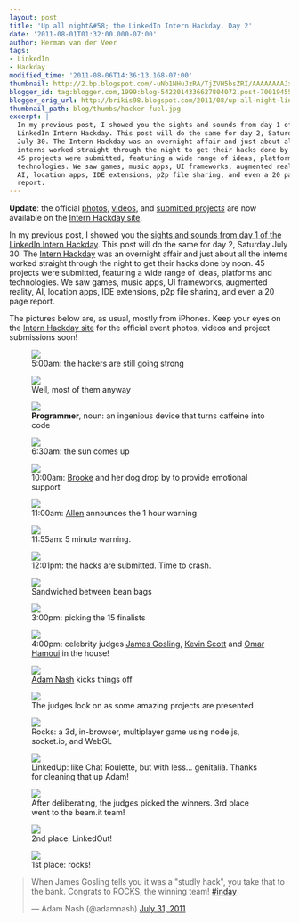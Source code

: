 ```yaml
---
layout: post
title: 'Up all night&#58; the LinkedIn Intern Hackday, Day 2'
date: '2011-08-01T01:32:00.000-07:00'
author: Herman van der Veer
tags:
- LinkedIn
- Hackday
modified_time: '2011-08-06T14:36:13.168-07:00'
thumbnail: http://2.bp.blogspot.com/-uNb1NHuJzRA/TjZVH5bsZRI/AAAAAAAAJxA/scKJz54DITs/s72-c/IMG_0628.JPG
blogger_id: tag:blogger.com,1999:blog-5422014336627804072.post-7001945557527055189
blogger_orig_url: http://brikis98.blogspot.com/2011/08/up-all-night-linkedin-intern-hackday.html
thumbnail_path: blog/thumbs/hacker-fuel.jpg
excerpt: |
  In my previous post, I showed you the sights and sounds from day 1 of the 
  LinkedIn Intern Hackday. This post will do the same for day 2, Saturday 
  July 30. The Intern Hackday was an overnight affair and just about all the 
  interns worked straight through the night to get their hacks done by noon. 
  45 projects were submitted, featuring a wide range of ideas, platforms and 
  technologies. We saw games, music apps, UI frameworks, augmented reality, 
  AI, location apps, IDE extensions, p2p file sharing, and even a 20 page 
  report.
---
```


**Update**: the official [photos](http://hackday2011.linkedin.com/#pictures), 
[videos](http://hackday2011.linkedin.com/#%21video), and [submitted 
project](http://www.blogger.com/goog_443554179)*[s](http://hackday2011.linkedin.com/#%21projects)* 
are now available on the [Intern Hackday 
site](http://hackday2011.linkedin.com/).

In my previous post, I showed you the [sights and sounds from day 1 of the 
LinkedIn Intern 
Hackday](https://www.ybrikman.com/writing/2011/07/31/up-all-night-linkedin-intern-hackday/). 
This post will do the same for day 2, Saturday July 30. The [Intern 
Hackday](http://hackday2011.linkedin.com/) was an overnight affair and just 
about all the interns worked straight through the night to get their hacks 
done by noon. 45 projects were submitted, featuring a wide range of ideas, 
platforms and technologies. We saw games, music apps, UI frameworks, augmented 
reality, AI, location apps, IDE extensions, p2p file sharing, and even a 20 
page report. 

The pictures below are, as usual, mostly from iPhones. Keep your eyes on the 
[Intern Hackday site](http://hackday2011.linkedin.com/) for the official event 
photos, videos and project submissions soon! 

<figure>
  <a href="http://2.bp.blogspot.com/-uNb1NHuJzRA/TjZVH5bsZRI/AAAAAAAAJxA/scKJz54DITs/s1600/IMG_0628.JPG" target="_blank">
    <img src="http://2.bp.blogspot.com/-uNb1NHuJzRA/TjZVH5bsZRI/AAAAAAAAJxA/scKJz54DITs/s400/IMG_0628.JPG">
  </a>
  <figcaption>5:00am: the hackers are still going strong</figcaption>
</figure>
<figure>
  <a href="http://4.bp.blogspot.com/-wwo32PqKA0M/TjZVJIS98zI/AAAAAAAAJxI/qaSUuFuusgE/s1600/IMG_0630.JPG" target="_blank">
    <img src="http://4.bp.blogspot.com/-wwo32PqKA0M/TjZVJIS98zI/AAAAAAAAJxI/qaSUuFuusgE/s400/IMG_0630.JPG">
  </a>
  <figcaption>Well, most of them anyway</figcaption>
</figure>
<figure>
  <a href="http://3.bp.blogspot.com/-mSA64yGswLY/TjZXozvvjyI/AAAAAAAAJx0/SzdDpb0J9YE/s1600/hacker-fuel.jpg" target="_blank">
    <img src="http://3.bp.blogspot.com/-mSA64yGswLY/TjZXozvvjyI/AAAAAAAAJx0/SzdDpb0J9YE/s400/hacker-fuel.jpg">
  </a>
  <figcaption><b>Programmer</b>, noun: an ingenious device that turns caffeine into code</figcaption>
</figure>
<div class="separator" style="clear: both; text-align: center;"></div><figure>
  <a href="http://2.bp.blogspot.com/-CG2lDOkl6pg/TjZVKRku_DI/AAAAAAAAJxQ/qdPPDbeb50g/s1600/IMG_0632.JPG" target="_blank">
    <img src="http://2.bp.blogspot.com/-CG2lDOkl6pg/TjZVKRku_DI/AAAAAAAAJxQ/qdPPDbeb50g/s400/IMG_0632.JPG">
  </a>
  <figcaption>6:30am: the sun comes up</figcaption>
</figure>
<figure>
  <a href="http://2.bp.blogspot.com/-wtMvqfLWBfw/TjZVE_MtH_I/AAAAAAAAJws/5JCuHUUzcrU/s1600/206198_242564785766032_239016206120890_792177_4062642_n.jpg" target="_blank">
    <img src="http://2.bp.blogspot.com/-wtMvqfLWBfw/TjZVE_MtH_I/AAAAAAAAJws/5JCuHUUzcrU/s400/206198_242564785766032_239016206120890_792177_4062642_n.jpg">
  </a>
  <figcaption>10:00am: <a href="http://www.linkedin.com/in/brookelopez">Brooke</a> and her dog drop by to provide emotional support</figcaption>
</figure>
<figure>
  <a href="http://1.bp.blogspot.com/-taeUj2wG0lE/TjZVLATTUcI/AAAAAAAAJxU/DbhCvavuC7g/s1600/IMG_0633.JPG" target="_blank">
    <img src="http://1.bp.blogspot.com/-taeUj2wG0lE/TjZVLATTUcI/AAAAAAAAJxU/DbhCvavuC7g/s400/IMG_0633.JPG">
  </a>
  <figcaption>11:00am: <a href="http://www.linkedin.com/in/allenhom">Allen</a> announces the 1 hour warning</figcaption>
</figure>
<figure>
  <a href="http://4.bp.blogspot.com/-9yE-_Ez--0M/TjZVLh7CxlI/AAAAAAAAJxY/2ncCEh6s0a0/s1600/IMG_0634.JPG" target="_blank">
    <img src="http://4.bp.blogspot.com/-9yE-_Ez--0M/TjZVLh7CxlI/AAAAAAAAJxY/2ncCEh6s0a0/s400/IMG_0634.JPG">
  </a>
  <figcaption>11:55am: 5 minute warning.</figcaption>
</figure>
<figure>
  <a href="http://2.bp.blogspot.com/-ALKKrm7F2-o/TjZVFvxNGOI/AAAAAAAAJw0/ak862hU9JSU/s1600/IMG_0625.JPG" target="_blank">
    <img src="http://2.bp.blogspot.com/-ALKKrm7F2-o/TjZVFvxNGOI/AAAAAAAAJw0/ak862hU9JSU/s400/IMG_0625.JPG">
  </a>
  <figcaption>12:01pm: the hacks are submitted. Time to crash.</figcaption>
</figure>
<figure>
  <a href="http://2.bp.blogspot.com/-shy-ymTEE8o/TjZVGfqcbDI/AAAAAAAAJw4/H5IzLhFy3fk/s1600/IMG_0626.JPG" target="_blank">
    <img src="http://2.bp.blogspot.com/-shy-ymTEE8o/TjZVGfqcbDI/AAAAAAAAJw4/H5IzLhFy3fk/s400/IMG_0626.JPG">
  </a>
  <figcaption>Sandwiched between bean bags</figcaption>
</figure>
<figure>
  <a href="http://2.bp.blogspot.com/-gvEXrSMo-Mw/TjZVOUPusbI/AAAAAAAAJxs/b2Sg7CQ5KZo/s1600/IMG_0639.JPG" target="_blank">
    <img src="http://2.bp.blogspot.com/-gvEXrSMo-Mw/TjZVOUPusbI/AAAAAAAAJxs/b2Sg7CQ5KZo/s400/IMG_0639.JPG">
  </a>
  <figcaption>3:00pm: picking the 15 finalists</figcaption>
</figure>
<figure>
  <a href="http://2.bp.blogspot.com/-fxz-Wu-5Cgk/TjZVOw65phI/AAAAAAAAJxw/Cg9h7O2TDVA/s1600/IMG_0640.JPG" target="_blank">
    <img src="http://2.bp.blogspot.com/-fxz-Wu-5Cgk/TjZVOw65phI/AAAAAAAAJxw/Cg9h7O2TDVA/s400/IMG_0640.JPG">
  </a>
  <figcaption>4:00pm: celebrity judges <a href="http://www.linkedin.com/in/jamesgosling">James Gosling</a>, <a href="http://www.linkedin.com/in/jkevinscott">Kevin Scott</a> and <a href="http://www.linkedin.com/pub/omar-hamoui/0/5/216">Omar Hamoui</a> in the house!</figcaption>
</figure>
<figure>
  <a href="http://1.bp.blogspot.com/-FPEY1EHcXow/TjZeNOdMlgI/AAAAAAAAJx4/gMAHOEm7yps/s1600/3lfsc.jpg" target="_blank">
    <img src="http://1.bp.blogspot.com/-FPEY1EHcXow/TjZeNOdMlgI/AAAAAAAAJx4/gMAHOEm7yps/s400/3lfsc.jpg">
  </a>
  <figcaption><a href="http://www.linkedin.com/in/adamnash">Adam Nash</a> kicks things off</figcaption>
</figure>
<figure>
  <a href="http://1.bp.blogspot.com/-VMS3u9JD9sY/TjZfSLrD7OI/AAAAAAAAJx8/MGHEnWEfhik/s1600/l8yhi.jpg" target="_blank">
    <img src="http://1.bp.blogspot.com/-VMS3u9JD9sY/TjZfSLrD7OI/AAAAAAAAJx8/MGHEnWEfhik/s400/l8yhi.jpg">
  </a>
  <figcaption>The judges look on as some amazing projects are presented</figcaption>
</figure>
<figure>
  <a href="http://2.bp.blogspot.com/-WQoqixxMUiI/TjZgevcNFbI/AAAAAAAAJyY/uZ8XByRfers/s1600/198777_242705035752007_239016206120890_792793_4432063_n.jpg" target="_blank">
    <img src="http://2.bp.blogspot.com/-WQoqixxMUiI/TjZgevcNFbI/AAAAAAAAJyY/uZ8XByRfers/s320/198777_242705035752007_239016206120890_792793_4432063_n.jpg">
  </a>
  <figcaption>Rocks: a 3d, in-browser, multiplayer game using node.js, socket.io, and WebGL</figcaption>
</figure>
<figure>
  <a href="http://4.bp.blogspot.com/-VVcyaXD03HA/TjZfZ-4ykTI/AAAAAAAAJyQ/uAeYFH-t5PU/s1600/267272_242702332418944_239016206120890_792780_7214512_n.jpg" target="_blank">
    <img src="http://4.bp.blogspot.com/-VVcyaXD03HA/TjZfZ-4ykTI/AAAAAAAAJyQ/uAeYFH-t5PU/s400/267272_242702332418944_239016206120890_792780_7214512_n.jpg">
  </a>
  <figcaption>LinkedUp: like Chat Roulette, but with less... genitalia. Thanks for cleaning that up Adam!</figcaption>
</figure>
<figure>
  <a href="http://4.bp.blogspot.com/-8RCx92n9wXM/TjZhPLp7INI/AAAAAAAAJyc/sGU_Uh2VQnw/s1600/qz8jj.jpg" target="_blank">
    <img src="http://4.bp.blogspot.com/-8RCx92n9wXM/TjZhPLp7INI/AAAAAAAAJyc/sGU_Uh2VQnw/s400/qz8jj.jpg">
  </a>
  <figcaption>After deliberating, the judges picked the winners. 3rd place went to the beam.it team!</figcaption>
</figure>
<div class="separator" style="clear: both; text-align: center;"></div><figure>
  <a href="http://2.bp.blogspot.com/-QzzXGaOE9C4/TjZfafcvyiI/AAAAAAAAJyU/SNQMFHADzpw/s1600/elbrs.jpg" target="_blank">
    <img src="http://2.bp.blogspot.com/-QzzXGaOE9C4/TjZfafcvyiI/AAAAAAAAJyU/SNQMFHADzpw/s400/elbrs.jpg">
  </a>
  <figcaption>2nd place: LinkedOut!</figcaption>
</figure>
<figure>
  <a href="http://2.bp.blogspot.com/-BLt1CLjb_Xk/TjZfVpRs-AI/AAAAAAAAJyE/MiIvhddXthA/s1600/65ueb.jpg" target="_blank">
    <img src="http://2.bp.blogspot.com/-BLt1CLjb_Xk/TjZfVpRs-AI/AAAAAAAAJyE/MiIvhddXthA/s400/65ueb.jpg">
  </a>
  <figcaption>1st place: rocks!</figcaption>
</figure>

<blockquote class="twitter-tweet" lang="en"><p>When James Gosling tells you it was a &quot;studly hack&quot;, you take that to the bank. Congrats to ROCKS, the winning team! <a href="https://twitter.com/hashtag/inday?src=hash">#inday</a></p>&mdash; Adam Nash (@adamnash) <a href="https://twitter.com/adamnash/status/97481275065110528">July 31, 2011</a></blockquote>
<script async src="//platform.twitter.com/widgets.js" charset="utf-8"></script>